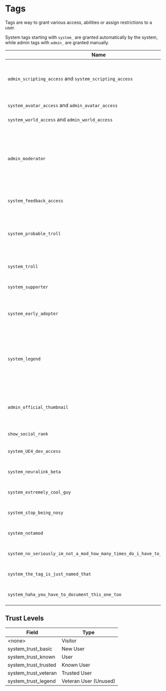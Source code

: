 # Tags

Tags are way to grant various access, abilities or assign restrictions to a user.

System tags starting with `system_` are granted automatically by the system, while admin tags with `admin_` are granted manually.

Name | Permission
-----|-----------
`admin_scripting_access` and `system_scripting_access` | has scripting access (can upload user made scripts)
`system_avatar_access` and `admin_avatar_access` | Can publish avatars
`system_world_access` and `admin_world_access` | Can publish worlds
`admin_moderator` | VRChat Staff, has moderator permissions (moderators usually do not have this one to cover their identity)
`system_feedback_access` | User can send Feedback
`system_probable_troll` | Probably been reported multiple times and is (probably) a troll
`system_troll` | User is a confirmed troll
`system_supporter` | User has an active VRC+ subscription
`system_early_adopter` | User bought VRC+ in the early period of when it came out
`system_legend` | User is an Experienced player and was active during the Summer of 2018 (can no longer be achieved)
`admin_official_thumbnail` | Replaces the users profile picture with the VRChat logo
`show_social_rank` | Show trust rank
`system_UE4_dev_access` | Meaningless tag used by Tupper
`system_neuralink_beta` | Meaningless tag used by Tupper
`system_extremely_cool_guy` | Meaningless tag used by Tupper
`system_stop_being_nosy` | Meaningless tag used by Tupper
`system_notamod` | Meaningless tag used by Tupper
`system_no_seriously_im_not_a_mod_how_many_times_do_i_have_to_tell_people` | Meaningless tag used by Tupper
`system_the_tag_is_just_named_that` | Meaningless tag used by Tupper
`system_haha_you_have_to_document_this_one_too` | Meaningless tag used by Tupper


## Trust Levels


Field | Type
------|-----
<none\>|Visitor
system_trust_basic|New User
system_trust_known|User
system_trust_trusted|Known User
system_trust_veteran|Trusted User
system_trust_legend|Veteran User (Unused)
